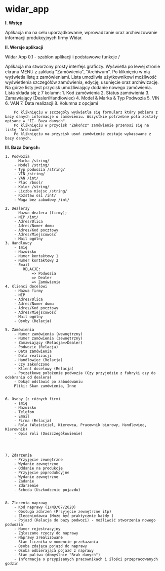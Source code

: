 # widar_app 

**I. Wstęp**

Aplikacja ma na celu uporządkowanie, wprowadzanie oraz archiwizowanie informacji produkcyjnych firmy Widar. 
    

**II. Wersje aplikacji**

Widar App 0.1 - szablon aplikacji i podstawowe funkcje /
      
Aplikacja ma stworzony prosty interfejs graficzy. 
Wyświetla po lewej stronie ekranu MENU z zakładą "Zamówienia", "Archiwum". 
Po kliknięciu w nią wyświetla listę z zamówieniami. 
Lista umożliwia użytkownikowi możliwość wyświetlenia szczegółów zamówienia, edycję, usunięcie oraz archiwizację. 
Na górze listy jest przycisk umożliwiający dodanie nowego zamówienia. Lista składa się z 7 kolumn:
            1. Kod zamówienia
            2. Status zamówienia
            3. Zamawiający (Dealer/Handlowiec)
            4. Model & Marka & Typ Podwozia
            5. VIN 
            6. VAN 
            7. Data realizacji
            8. Kolumna z opcjami
        
        Po kliknięciu w szczegóły wyświetla się formularz który pobiera z bazy danych informacje o zamówieniu. Wszystkie potrzebne pola zostały opisane w "II. Baza danych". 
        Po kliknięciu w przycisk "Zakończ" zamówienie przenosi się na listę "Archiwum"
        Po kliknięciu na przycisk usuń zamówienie zostaje wykasowane z bazy danych. 


    

**III. Baza Danych:** 

    1. Podwozia
        - Marka /string/
        - Model /string/
        - Typ podwozia /string/
        - VIN /string/
        - VAN /int/
        - Plac /bool/
        - Kolor /string/
        - Liczba miejsc /string/
        - Rozstaw osi /int/
        - Waga bez zabudowy /int/ 
        
    2. Dealerzy
        - Nazwa dealera (firmy);
        - NIP /int/
        - Adres/Ulica
        - Adres/Numer domu
        - Adres/Kod pocztowy
        - Adres/Miejscowość
        - Mail ogólny
    3. Handlowcy
        - Imię
        - Nazwisko
        - Numer kontaktowy 1
        - Numer kontaktowy 2
        - Email 
            RELACJE:
                => Podwozia
                => Dealer
                => Zamówienia
    4. Klienci docelowi
        - Nazwa firmy 
        - NIP
        - Adres/Ulica
        - Adres/Numer domu
        - Adres/Kod pocztowy
        - Adres/Miejscowość
        - Mail ogólny
        - Osoby (Relacja)

    5. Zamówienia
        - Numer zamówienia (wewnętrzny)
        - Numer zamówienia (zewnętrzny)
        - Zamawiający (Relacja=>Dealer)
        - Podwozie (Relacja)
        - Data zamówienia
        - Data realizacji
        - Handlowiec (Relacja)
        - Czy zakończono
        - Klient docelowy (Relacja)
        - Początkowe położenie podwozia (Czy przyjedzie z fabryki czy do odebrania od dealera)
        - Dokąd odstawić po zabudowaniu 
        Pliki: Skan zamówienia, Inne


    6. Osoby (z różnych firm)
        - Imię
        - Nazwisko
        - Telefon
        - Email
        - Firma (Relacja)
        - Rola (Właściciel, Kierowca, Pracownik biurowy, Handlowiec, Kierownik)
        - Opis roli (Doszczegółowienie)
        - 



    7. Zdarzenia
        - Przyjęcie zewnętrzne
        - Wydanie zewnętrzne 
        - Oddanie na produkcję
        - Przyjęcie poprodukcyjne
        - Wydanie zewnętrzne
        - Zadanie 
        - Zdarzenie 
        - Scheda (Uszkodzenie pojazdu)
 

    8. Zlecenia naprawy
        - Kod naprawy (1/ND/07/2020)
        - Obsługa zdarzeń (Przyjęcie zewnętrzne itp)
        - Zleceniodawca (Może być praktycznie każdy )
        - Pojazd (Relacja do bazy podwozi) - możliwość stworzenia nowego podwozia
        - Numer rejestracyjny
        - Zgłaszane rzeczy do naprawy 
        - Naprawy zrealizowane 
        - Stan licznika w momencie przekazania
        - Osoba zdająca pojazd do naprawy 
        - Osoba odbierająca pojazd z naprawy 
        - Stan paliwa (domyślnie "Brak danych")
        - Informacja o przypisanych pracownikach i ilości przepracowanych godzin
